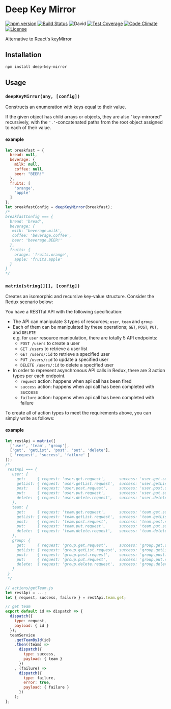 # Deep Key Mirror
[![npm version](https://badge.fury.io/js/deep-key-mirror.svg)](http://badge.fury.io/js/deep-key-mirror)
[![Build Status](https://travis-ci.org/tkqubo/deep-key-mirror.svg?branch=master)](https://travis-ci.org/tkqubo/deep-key-mirror)
![David](https://david-dm.org/tkqubo/deep-key-mirror.svg)
[![Test Coverage](https://codeclimate.com/github/tkqubo/deep-key-mirror/badges/coverage.svg)](https://codeclimate.com/github/tkqubo/deep-key-mirror/coverage)
[![Code Climate](https://codeclimate.com/github/tkqubo/deep-key-mirror/badges/gpa.svg)](https://codeclimate.com/github/tkqubo/deep-key-mirror)
[![License](http://img.shields.io/:license-mit-blue.svg)](http://doge.mit-license.org)

Alternative to React's keyMirror 

## Installation

```sh
npm install deep-key-mirror
```

## Usage

### `deepKeyMirror(any, [config])`

Constructs an enumeration with keys equal to their value.

If the given object has child arrays or objects, they are also "key-mirrored" recursively,
with the `'.'`-concatenated paths from the root object assigned to each of their value.
 
#### example

```js
let breakfast = {
  bread: null,
  beverage: {
    milk: null,
    coffee: null,
    beer: "BEER!"
  },
  fruits: [
    'orange',
    'apple'
  ]
};
let breakfastConfig = deepKeyMirror(breakfast);
/*
breakfastConfig === {
  bread: 'bread',
  beverage: {
   milk: 'beverage.milk',
   coffee: 'beverage.coffee',
   beer: 'beverage.BEER!'
  },
  fruits: {
    orange: 'fruits.orange',
    apple: 'fruits.apple'
  }
}
*/

```

### `matrix(string[][], [config])`

Creates an isomorphic and recursive key-value structure.
Consider the Redux scenario below:
 
You have a RESTful API with the following specification:

- The API can manipulate 3 types of resources; `user`, `team` and `group`
- Each of them can be manipulated by these operations; `GET`, `POST`, `PUT`, and `DELETE`  
  e.g. for `user` resource manipulation, there are totally 5 API endpoints:
  - `POST /users` to create a user
  - `GET /users` to retrieve a user list
  - `GET /users/:id` to retrieve a specified user
  - `PUT /users/:id` to update a specified user
  - `DELETE /users/:id` to delete a specified user
- In order to represent asynchronous API calls in Redux, there are 3 action types per each endpoint.
  - `request` action: happens when api call has been fired
  - `success` action: happens when api call has been completed with success
  - `failure` action: happens when api call has been completed with failure

To create all of action types to meet the requirements above, you can simply write as follows:

#### example

```js
let restApi = matrix([
  ['user', 'team', 'group'],
  ['get', 'getList', 'post', 'put', 'delete'],
  [ 'request', 'success', 'failure' ]
]);
/*
 restApi === {
   user: {
     get:     { request: 'user.get.request',      success: 'user.get.success',      failure: 'user.get.failure' },
     getList: { request: 'user.getList.request',  success: 'user.getList.success',  failure: 'user.getList.failure' },
     post:    { request: 'user.post.request',     success: 'user.post.success',     failure: 'user.post.failure' },
     put:     { request: 'user.put.request',      success: 'user.put.success',      failure: 'user.put.failure' },
     delete:  { request: 'user.delete.request',   success: 'user.delete.success',   failure: 'user.delete.failure' },
   },
   team: {
     get:     { request: 'team.get.request',      success: 'team.get.success',      failure: 'team.get.failure' },
     getList: { request: 'team.getList.request',  success: 'team.getList.success',  failure: 'team.getList.failure' },
     post:    { request: 'team.post.request',     success: 'team.post.success',     failure: 'team.post.failure' },
     put:     { request: 'team.put.request',      success: 'team.put.success',      failure: 'team.put.failure' },
     delete:  { request: 'team.delete.request',   success: 'team.delete.success',   failure: 'team.delete.failure' },
   },
   group: {
     get:     { request: 'group.get.request',     success: 'group.get.success',     failure: 'group.get.failure' },
     getList: { request: 'group.getList.request', success: 'group.getList.success', failure: 'group.getList.failure' },
     post:    { request: 'group.post.request',    success: 'group.post.success',    failure: 'group.post.failure' },
     put:     { request: 'group.put.request',     success: 'group.put.success',     failure: 'group.put.failure' },
     delete:  { request: 'group.delete.request',  success: 'group.delete.success',  failure: 'group.delete.failure' },
   }
 }
 */
 
// actions/getTeam.js
let restApi = ...;
let { request, success, failure } = restApi.team.get;

// get team
export default id => dispatch => {
  dispatch({
    type: request,
    payload: { id }
  });
  teamService
    .getTeamById(id)
    .then((team) =>
      dispatch({
        type: success,
        payload: { team }
      })
    , (failure) =>
      dispatch({
        type: failure,
        error: true,
        payload: { failure }
      })
    );
};
```

